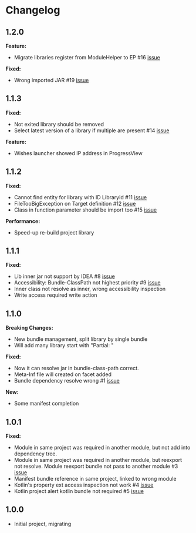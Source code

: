 <H1>Changelog</H1>

<H2>1.2.0</H2>

<p><b>Feature:</b></p>
<ul>
    <li>Migrate libraries register from ModuleHelper to EP #16
        <a href="https://github.com/JaneWardSandy/eclipse-pde-partial-idea/issues/16" target="_blank">issue</a>
    </li>
</ul>

<p><b>Fixed:</b></p>
<ul>
    <li>Wrong imported JAR #19
        <a href="https://github.com/JaneWardSandy/eclipse-pde-partial-idea/issues/19" target="_blank">issue</a>
    </li>
</ul>


<H2>1.1.3</H2>

<p><b>Fixed:</b></p>
<ul>
    <li>Not exited library should be removed</li>
    <li>Select latest version of a library if multiple are present #14
        <a href="https://github.com/JaneWardSandy/eclipse-pde-partial-idea/issues/14" target="_blank">issue</a>
    </li>
</ul>

<p><b>Feature:</b></p>
<ul>
    <li>Wishes launcher showed IP address in ProgressView</li>
</ul>


<H2>1.1.2</H2>

<p><b>Fixed:</b></p>
<ul>
    <li>Cannot find entity for library with ID LibraryId #11
        <a href="https://github.com/JaneWardSandy/eclipse-pde-partial-idea/issues/11" target="_blank">issue</a>
    </li>
    <li>FileTooBigException on Target definition #12
        <a href="https://github.com/JaneWardSandy/eclipse-pde-partial-idea/issues/12" target="_blank">issue</a>
    </li>
    <li>Class in function parameter should be import too #15
        <a href="https://github.com/JaneWardSandy/eclipse-pde-partial-idea/issues/15" target="_blank">issue</a>
    </li>
</ul>

<p><b>Performance:</b></p>
<ul>
    <li>Speed-up re-build project library</li>
</ul>


<H2>1.1.1</H2>

<p><b>Fixed:</b></p>
<ul>
    <li>Lib inner jar not support by IDEA #8
        <a href="https://github.com/JaneWardSandy/eclipse-pde-partial-idea/issues/8" target="_blank">issue</a>
    </li>
    <li>Accessibility: Bundle-ClassPath not highest priority #9
        <a href="https://github.com/JaneWardSandy/eclipse-pde-partial-idea/issues/9" target="_blank">issue</a>
    </li>
    <li>Inner class not resolve as inner, wrong accessibility inspection</li>
    <li>Write access required write action</li>
</ul>


<H2>1.1.0</H2>

<p><b>Breaking Changes:</b></p>
<ul>
    <li>New bundle management, split library by single bundle</li>
    <li>Will add many library start with "Partial: "</li>
</ul>

<p><b>Fixed:</b></p>
<ul>
    <li>Now it can resolve jar in bundle-class-path correct.</li>
    <li>Meta-Inf file will created on facet added</li>
    <li>Bundle dependency resolve wrong #1
        <a href="https://github.com/JaneWardSandy/eclipse-pde-partial-idea/issues/1" target="_blank">issue</a>
    </li>
</ul>

<p><b>New:</b></p>
<ul>
    <li>Some manifest completion</li>
</ul>


<H2>1.0.1</H2>

<p><b>Fixed:</b></p>
<ul>
    <li>Module in same project was required in another module, but not add into dependency tree.</li>
    <li>Module in same project was required in another module, but reexport not resolve. Module reexport bundle
        not pass to another module #3
        <a href="https://github.com/JaneWardSandy/eclipse-pde-partial-idea/issues/3" target="_blank">issue</a>
    </li>
    <li>Manifest bundle reference in same project, linked to wrong module</li>
    <li>Kotlin's property ext access inspection not work #4
        <a href="https://github.com/JaneWardSandy/eclipse-pde-partial-idea/issues/4" target="_blank">issue</a>
    </li>
    <li>Kotlin project alert kotlin bundle not required #5
        <a href="https://github.com/JaneWardSandy/eclipse-pde-partial-idea/issues/5" target="_blank">issue</a>
    </li>
</ul>


<H2>1.0.0</H2>
<ul>
    <li>Initial project, migrating</li>
</ul>
